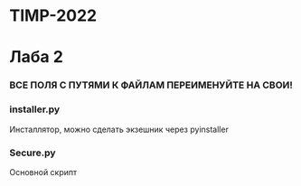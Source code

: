 # TIMP-2022

# Лаба 2

### ВСЕ ПОЛЯ С ПУТЯМИ К ФАЙЛАМ ПЕРЕИМЕНУЙТЕ НА СВОИ! ###

### installer.py ###

Инсталлятор, можно сделать экзешник через pyinstaller

### Secure.py ###

Основной скрипт

